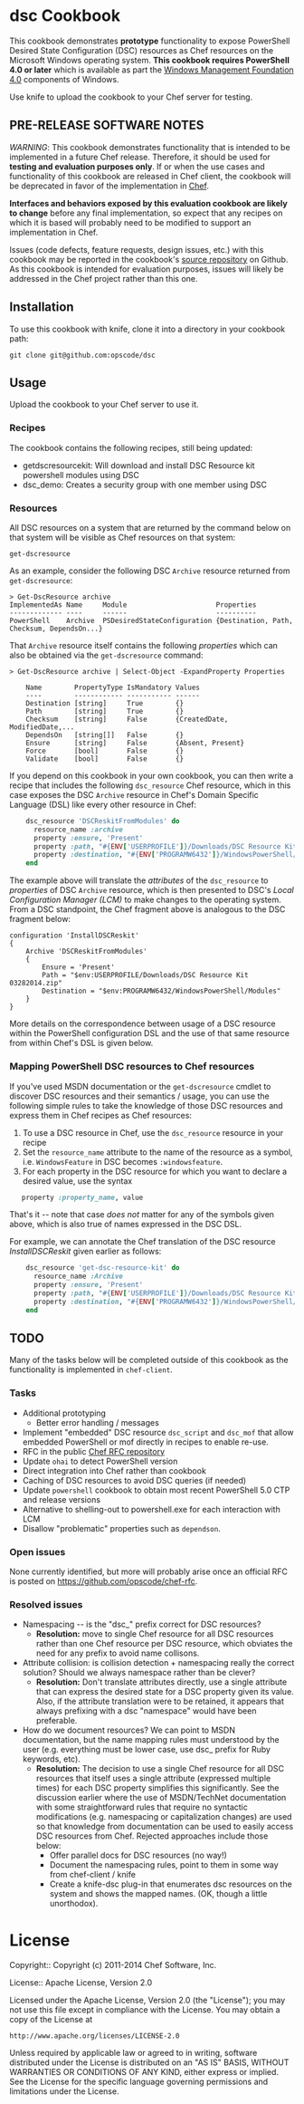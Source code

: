 dsc Cookbook
===============

This cookbook demonstrates **prototype** functionality to expose PowerShell Desired State
Configuration (DSC) resources as Chef resources on the Microsoft Windows
operating system. **This cookbook requires PowerShell 4.0 or later**
which is available as part the [Windows Management Foundation 4.0](http://www.microsoft.com/en-us/download/details.aspx?id=40855) components of Windows.

Use knife to upload the cookbook to your Chef server for testing.

## PRE-RELEASE SOFTWARE NOTES

*WARNING*: This cookbook demonstrates functionality that is intended to be implemented in a future Chef release. Therefore, it should
be used for **testing and evaluation purposes only**. If or when the use cases and functionality of this cookbook are released
in Chef client, the cookbook will be deprecated in favor of the implementation in [Chef](https://github.com/opscode/chef).

**Interfaces and behaviors exposed by this evaluation cookbook are likely to change** before any final implementation, so expect
  that any recipes on which it is based will probably need to be modified to support an implementation in Chef.
  
Issues (code defects, feature requests, design issues, etc.) with this cookbook may be reported in the cookbook's [source
repository](https://github.com/opscode-cookbooks/dsc/issues) on Github. As this cookbook is intended for evaluation purposes,
issues will likely be addressed in the Chef project rather than this one.

## Installation

To use this cookbook with knife, clone it into a directory in your
cookbook path:

    git clone git@github.com:opscode/dsc
    
## Usage

Upload the cookbook to your Chef server to use it.

### Recipes 

The cookbook contains the following recipes, still being updated:

* getdscresourcekit: Will download and install DSC Resource kit powershell modules using DSC
* dsc_demo: Creates a security group with one member using DSC

### Resources

All DSC resources on a system that are returned by the command below on that
system will be visible as Chef resources on that system:

    get-dscresource
 
As an example, consider the following DSC `Archive` resource returned from
`get-dscresource`:

    > Get-DscResource archive
    ImplementedAs Name     Module                      Properties
    ------------- ----     ------                      ----------
    PowerShell    Archive  PSDesiredStateConfiguration {Destination, Path, Checksum, DependsOn...}

That `Archive` resource itself contains the following *properties* which can
also be obtained via the `get-dscresource` command:

    > Get-DscResource archive | Select-Object -ExpandProperty Properties

```
    Name        PropertyType IsMandatory Values
    ----        ------------ ----------- ------
    Destination [string]     True        {}
    Path        [string]     True        {}
    Checksum    [string]     False       {CreatedDate, ModifiedDate,...
    DependsOn   [string[]]   False       {}
    Ensure      [string]     False       {Absent, Present}
    Force       [bool]       False       {}
    Validate    [bool]       False       {}
```

If you depend on this cookbook in your own cookbook, you can then write a recipe
that includes the following `dsc_resource` Chef resource, which in this case 
exposes the DSC `Archive` resource in Chef's Domain Specific Language
(DSL) like every other resource in Chef:

```ruby
    dsc_resource 'DSCReskitFromModules' do
      resource_name :archive
      property :ensure, 'Present'
      property :path, "#{ENV['USERPROFILE']}/Downloads/DSC Resource Kit 03282014.zip"
      property :destination, "#{ENV['PROGRAMW6432']}/WindowsPowerShell/Modules"
    end
```

The example above will translate the *attributes* of the `dsc_resource` to *properties* of DSC `Archive` resource, which is then
presented to DSC's *Local Configuration Manager (LCM)* to make changes to the operating system. From a DSC standpoint,
the Chef fragment above is analogous to the DSC fragment below:

    configuration 'InstallDSCReskit'
    {
        Archive 'DSCReskitFromModules'
        {
            Ensure = 'Present'
            Path = "$env:USERPROFILE/Downloads/DSC Resource Kit 03282014.zip"
            Destination = "$env:PROGRAMW6432/WindowsPowerShell/Modules"
        }
    }

More details on the correspondence between usage of a DSC resource within the
PowerShell configuration DSL and the use of that same resource from within
Chef's DSL is given below.

### Mapping PowerShell DSC resources to Chef resources

If you've used MSDN documentation or the `get-dscresource` cmdlet to discover
DSC resources and their semantics / usage, you can use the following simple
rules to take the knowledge of those DSC resources and express them in Chef
recipes as Chef resources:

1. To use a DSC resource in Chef, use the `dsc_resource` resource in your recipe
2. Set the `resource_name` attribute to the name of the resource as a symbol, i.e. `WindowsFeature` in DSC becomes
`:windowsfeature`.
3. For each property in the DSC resource for which you want to declare a desired value, use the syntax

```ruby
   property :property_name, value
```

That's it -- note that case *does not* matter for any of the symbols given above, which is also true of names expressed in the
DSC DSL.

For example, we can annotate the Chef translation of
the DSC resource *InstallDSCReskit* given earlier as follows:

```ruby
    dsc_resource 'get-dsc-resource-kit' do 
      resource_name :Archive
      property :ensure, 'Present'
      property :path, "#{ENV['USERPROFILE']}/Downloads/DSC Resource Kit 03282014.zip"
      property :destination, "#{ENV['PROGRAMW6432']}/WindowsPowerShell/Modules"
    end
```

## TODO

Many of the tasks below will be completed outside of this cookbook as the functionality is implemented in `chef-client`.

### Tasks

* Additional prototyping
  * Better error handling / messages
* Implement "embedded" DSC resource `dsc_script` and `dsc_mof` that allow embedded PowerShell or mof directly in recipes to
  enable re-use.
* RFC in the public [Chef RFC repository](https://github.com/opscode/chef-rfc)
* Update `ohai` to detect PowerShell version 
* Direct integration into Chef rather than cookbook
* Caching of DSC resources to avoid DSC queries (if needed)
* Update `powershell` cookbook to obtain most recent PowerShell 5.0 CTP and
  release versions
* Alternative to shelling-out to powershell.exe for each interaction with LCM
* Disallow "problematic" properties such as `dependson`.

### Open issues

None currently identified, but more will probably arise once an official RFC is posted on https://github.com/opscode/chef-rfc.

### Resolved issues

* Namespacing -- is the "dsc_" prefix correct for DSC resources? 
  * **Resolution:** move to single Chef resource for all DSC resources rather than one Chef resource per DSC resource, which
    obviates the need for any prefix to avoid name collisons. 
* Attribute collision: is collision detection + namespacing really the correct
  solution? Should we always namespace rather than be clever?
  * **Resolution:** Don't translate attributes directly, use a single attribute that can express the desired state for a DSC
      property given its value. Also, if the attribute translation were to be retained, it appears that always prefixing with a
      dsc "namespace" would have been preferable.
* How do we document resources? We can point to MSDN documentation, but the
  name mapping rules must understood by the user (e.g. everything must be
  lower case, use dsc_ prefix for Ruby keywords, etc).
  * **Resolution:** The decision to use a single Chef resource for all DSC resources that itself uses a single attribute
      (expressed multiple times) for each DSC property simplifies this significantly. See the discussion earlier where the use
      of MSDN/TechNet documentation with some straightforward rules that require no syntactic modifications (e.g. namespacing or
      capitalization changes) are used so that knowledge from documentation can be used to easily access DSC resources from
      Chef. Rejected approaches include those below:
      * Offer parallel docs for DSC resources (no way!)
      * Document the namespacing rules, point to them in some way from chef-client / knife
      * Create a knife-dsc plug-in that enumerates dsc resources on the system and shows the mapped names. (OK, though a little unorthodox).

# License #

Copyright:: Copyright (c) 2011-2014 Chef Software, Inc.

License:: Apache License, Version 2.0

Licensed under the Apache License, Version 2.0 (the "License");
you may not use this file except in compliance with the License.
You may obtain a copy of the License at

    http://www.apache.org/licenses/LICENSE-2.0

Unless required by applicable law or agreed to in writing, software
distributed under the License is distributed on an "AS IS" BASIS,
WITHOUT WARRANTIES OR CONDITIONS OF ANY KIND, either express or implied.
See the License for the specific language governing permissions and
limitations under the License.
